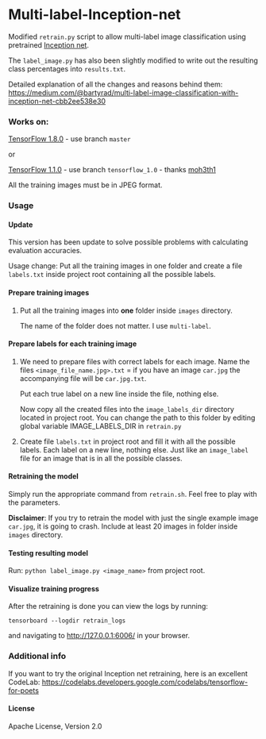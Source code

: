 # Multi-label-Inception-net
Modified `retrain.py` script to allow multi-label image classification using pretrained [Inception net](https://github.com/tensorflow/models/tree/master/research/inception).

The `label_image.py` has also been slightly modified to write out the resulting class percentages into `results.txt`. 

Detailed explanation of all the changes and reasons behind them: 
https://medium.com/@bartyrad/multi-label-image-classification-with-inception-net-cbb2ee538e30

### Works on:
[TensorFlow 1.8.0](https://github.com/tensorflow/tensorflow/releases/tag/v1.8.0) - use branch `master`

or

[TensorFlow 1.1.0](https://github.com/tensorflow/tensorflow/releases/tag/v1.1.0) - use branch `tensorflow_1.0` - thanks [moh3th1](https://github.com/moh3th1)

All the training images must be in JPEG format.

### Usage

#### Update
This version has been update to solve possible problems with calculating evaluation accuracies.

Usage change: 
Put all the training images in one folder and create a file `labels.txt` inside project root containing all the possible labels.

#### Prepare training images
1. Put all the training images into **one** folder inside `images` directory.

   The name of the folder does not matter. I use `multi-label`.

#### Prepare labels for each training image
1. We need to prepare files with correct labels for each image.
   Name the files `<image_file_name.jpg>.txt` = if you have an image `car.jpg` the accompanying file will be `car.jpg.txt`. 

   Put each true label on a new line inside the file, nothing else.

   Now copy all the created files into the `image_labels_dir` directory located in project root.
   You can change the path to this folder by editing global variable IMAGE_LABELS_DIR in `retrain.py`

2. Create file `labels.txt` in project root and fill it with all the possible labels. 
   Each label on a new line, nothing else.
   Just like an `image_label` file for an image that is in all the possible classes.

#### Retraining the model
Simply run the appropriate command from `retrain.sh`.
Feel free to play with the parameters.

**Disclaimer**: If you try to retrain the model with just the single example image `car.jpg`, it is going to crash.
Include at least 20 images in folder inside `images` directory.

#### Testing resulting model
Run: `python label_image.py <image_name>` from project root.

#### Visualize training progress
After the retraining is done you can view the logs by running:

`tensorboard --logdir retrain_logs`

and navigating to http://127.0.0.1:6006/ in your browser.


### Additional info
If you want to try the original Inception net retraining, here is an excellent CodeLab: https://codelabs.developers.google.com/codelabs/tensorflow-for-poets

#### License
Apache License, Version 2.0
